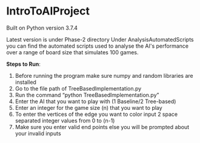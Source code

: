 # IntroToAIProject

Built on Python version 3.7.4


Latest version is under Phase-2 directory
Under AnalysisAutomatedScripts you can find the automated scripts used to analyse the AI's performance over a range of board size that simulates 100 games.


**Steps to Run**:
1. Before running the program make sure numpy and random libraries are installed
2. Go to the file path of TreeBasedImplementation.py
3. Run the command “python TreeBasedImplementation.py”
4. Enter the AI that you want to play with (1 Baseline/2 Tree-based)
5. Enter an integer for the game size (n) that you want to play
6. To enter the vertices of the edge you want to color input 2 space separated integer values from 0 to (n-1)
7. Make sure you enter valid end points else you will be prompted about your invalid inputs

